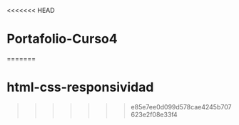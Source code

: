 <<<<<<< HEAD
# Portafolio-Curso4
=======
# html-css-responsividad
>>>>>>> e85e7ee0d099d578cae4245b707623e2f08e33f4
